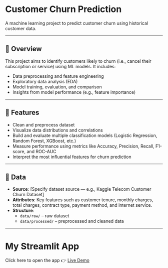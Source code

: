 # Customer Churn Prediction

A machine learning project to predict customer churn using historical customer data.

---

## 📌 Overview

This project aims to identify customers likely to churn (i.e., cancel their subscription or service) using ML models. It includes:

- Data preprocessing and feature engineering
- Exploratory data analysis (EDA)
- Model training, evaluation, and comparison
- Insights from model performance (e.g., feature importance)

---

## 🚀 Features

- Clean and preprocess dataset  
- Visualize data distributions and correlations  
- Build and evaluate multiple classification models (Logistic Regression, Random Forest, XGBoost, etc.)  
- Measure performance using metrics like Accuracy, Precision, Recall, F1-score, and ROC-AUC  
- Interpret the most influential features for churn prediction  

---

## 📂 Data

- **Source**: [Specify dataset source — e.g., Kaggle Telecom Customer Churn Dataset]  
- **Attributes**: Key features such as customer tenure, monthly charges, total charges, contract type, payment method, and internet service.  
- **Structure**:  
  - `data/raw/` – raw dataset  
  - `data/processed/` – preprocessed and cleaned data  

---

# My Streamlit App  

Click here to open the app 👉 [Live Demo](https://customerchurnpredictiongit-5exxcv6pctd986pa88xtpw.streamlit.app/) 


